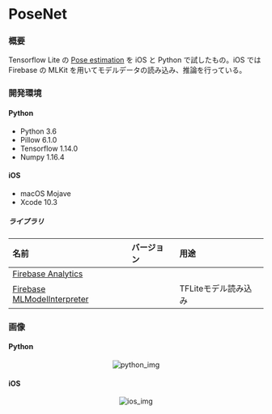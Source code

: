 # PoseNet

### 概要
Tensorflow Lite の [Pose estimation](https://www.tensorflow.org/lite/models/pose_estimation/overview) を iOS と Python で試したもの。iOS では Firebase の MLKit を用いてモデルデータの読み込み、推論を行っている。

### 開発環境
#### Python
- Python 3.6
- Pillow 6.1.0
- Tensorflow 1.14.0
- Numpy 1.16.4

#### iOS
- macOS Mojave
- Xcode 10.3
##### ライブラリ
| 名前 | バージョン | 用途 |
|:-----------|:------------|:------------|
| [Firebase Analytics](https://firebase.google.com/docs/ios/setup) |  |  |
| [Firebase MLModelInterpreter](https://firebase.google.com/docs/ml-kit/ios/use-custom-models) |  | TFLiteモデル読み込み |

### 画像
#### Python
<div align="center">
<img src="https://user-images.githubusercontent.com/17661705/64624006-f1135d00-d424-11e9-8365-7f119971ddf5.png" alt="python_img" title="screenshot">
</div>

#### iOS
<div align="center">
<img src="https://user-images.githubusercontent.com/17661705/64624003-ef499980-d424-11e9-915c-8d5fecdf1a38.png" alt="ios_img" title="screenshot">
</div>
